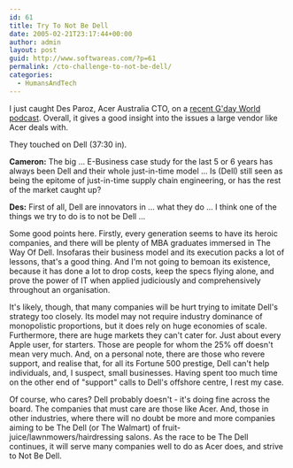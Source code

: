 ```yaml
---
id: 61
title: Try To Not Be Dell
date: 2005-02-21T23:17:44+00:00
author: admin
layout: post
guid: http://www.softwareas.com/?p=61
permalink: /cto-challenge-to-not-be-dell/
categories:
  - HumansAndTech
---
```

I just caught Des Paroz, Acer Australia CTO, on a [recent G'day World podcast](http://www.thepodcastnetwork.com/gday_world/2005/02/17/on-the-pod-with-des-paroz/). Overall, it gives a good insight into the issues a large vendor like Acer deals with.

They touched on Dell (37:30 in).

**Cameron:** The big ... E-Business case study for the last 5 or 6 years has always been Dell and their whole just-in-time model ... Is (Dell) still seen as being the epitome of just-in-time supply chain engineering, or has the rest of the market caught up?

**Des:** First of all, Dell are innovators in ... what they do ... I think one of the things we try to do is to not be Dell ...

Some good points here. Firstly, every generation seems to have its heroic companies, and there will be plenty of MBA graduates immersed in The Way Of Dell. Insofaras their business model and its execution packs a lot of lessons, that's a good thing. And I'm not going to bemoan its existence, because it has done a lot to drop costs, keep the specs flying alone, and prove the power of IT when applied judiciously and comprehensively throughout an organisation.

It's likely, though, that many companies will be hurt trying to imitate Dell's strategy too closely. Its model may not require industry dominance of monopolistic proportions, but it does rely on huge economies of scale. Furthermore, there are huge markets they can't cater for. Just about every Apple user, for starters. Those are people for whom the 25% off doesn't mean very much. And, on a personal note, there are those who revere support, and realise that, for all its Fortune 500 prestige, Dell can't help individuals, and, I suspect, small businesses. Having spent too much time on the other end of "support" calls to Dell's offshore centre, I rest my case.

Of course, who cares? Dell probably doesn't - it's doing fine across the board. The companies that must care are those like Acer. And, those in other industries, where there will no doubt be more and more companies aiming to be The Dell (or The Walmart) of fruit-juice/lawnmowers/hairdressing salons. As the race to be The Dell continues, it will serve many companies well to do as Acer does, and strive to Not Be Dell. 